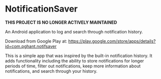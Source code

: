 NotificationSaver
=================

**THIS PROJECT IS NO LONGER ACTIVELY MAINTAINED**

An Android application to log and search through notification history.

Download from Google Play at: https://play.google.com/store/apps/details?id=com.pghant.notifsaver

This is a simple app that was inspired by the built-in notification history. It adds functionality including the ability to store notifications for longer periods of time, filter out notifications, keep more information about notifications, and search through your history.
